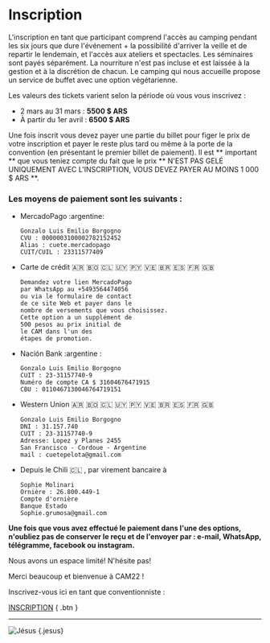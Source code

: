 # Inscription

L'inscription en tant que participant comprend l'accès au camping pendant les six jours que dure l'événement + la possibilité d'arriver la veille et de repartir le lendemain, et l'accès aux ateliers et spectacles. Les séminaires sont payés séparément. La nourriture n'est pas incluse et est laissée à la gestion et à la discrétion de chacun. Le camping qui nous accueille propose un service de buffet avec une option végétarienne.

Les valeurs des tickets varient selon la période où vous vous inscrivez :
- 2 mars au 31 mars : **5500 $ ARS**
- À partir du 1er avril : **6500 $ ARS**

Une fois inscrit vous devez payer une partie du billet pour figer le prix de votre inscription et payer le reste plus tard ou même à la porte de la convention (en présentant le premier billet de paiement). Il est ** important ** que vous teniez compte du fait que le prix ** N'EST PAS GELÉ UNIQUEMENT AVEC L'INSCRIPTION, VOUS DEVEZ PAYER AU MOINS 1 000 $ ARS **.


### Les moyens de paiement sont les suivants :

- MercadoPago :argentine:
  ```
  Gonzalo Luis Emilio Borgogno
  CVU : 0000003100002782152452
  Alias : cuete.mercadopago
  CUIT/CUIL : 23311577409
  ```

- Carte de crédit :argentina: :bolivia: :chile: :uruguay: :paraguay: :venezuela: :brazil: :es: :fr: :uk:
  ```
  Demandez votre lien MercadoPago
  par WhatsApp au +5493564474056
  ou via le formulaire de contact
  de ce site Web et payer dans le
  nombre de versements que vous choisissez.
  Cette option a un supplément de
  500 pesos au prix initial de
  le CAM dans l'un des
  étapes de promotion.
  ```

- Nación Bank :argentine :
  ```
  Gonzalo Luis Emilio Borgogno
  CUIT : 23-31157740-9
  Numéro de compte CA $ 31604676471915
  CBU : 0110467130046764719151
  ```

- Western Union :argentina: :bolivia: :chile: :uruguay: :paraguay: :venezuela: :brazil: :es: :fr: :uk:
  ```
  Gonzalo Luis Emilio Borgogno
  DNI : 31.157.740
  CUIT : 23-31157740-9
  Adresse: Lopez y Planes 2455
  San Francisco - Cordoue - Argentine
  mail : cuetepelota@gmail.com
  ```

- Depuis le Chili :chile: , par virement bancaire à
  ```
  Sophie Molinari
  Ornière : 26.800.449-1
  Compte d'ornière
  Banque Estado
  Sophie.grumosa@gmail.com
  ```

**Une fois que vous avez effectué le paiement dans l'une des options, n'oubliez pas de conserver le reçu et de l'envoyer par : e-mail, WhatsApp, télégramme, facebook ou instagram.**

Nous avons un espace limité! N'hésite pas!

Merci beaucoup et bienvenue à CAM22 !

Inscrivez-vous ici en tant que conventionniste :

[INSCRIPTION](https://forms.gle/dsqhpKioFRFsPWC56)
{ .btn }

---

![Jésus](/img/icon/dancing-jesus.gif)
{.jesus}
